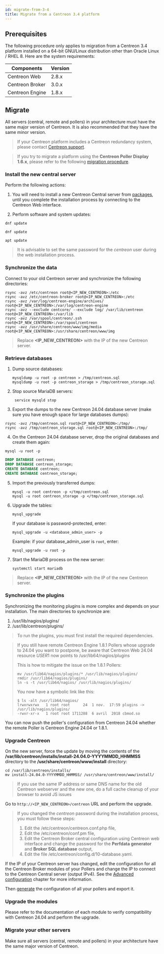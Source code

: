 ```yaml
---
id: migrate-from-3-4
title: Migrate from a Centreon 3.4 platform
---
```


## Prerequisites

The following procedure only applies to migration from a Centreon 3.4 platform
installed on a 64-bit GNU/Linux distribution other than Oracle Linux / RHEL 8.
Here are the system requirements:

| Components      | Version |
| --------------- | ------- |
| Centreon Web    | 2.8.x   |
| Centreon Broker | 3.0.x   |
| Centreon Engine | 1.8.x   |

## Migrate

All servers (central, remote and pollers) in your architecture must have the same major version of Centreon. It is also recommended that they have the same minor version.

> If your Centreon platform includes a Centreon redundancy system, please
> contact [Centreon support](https://support.centreon.com).

> If you try to migrate a platform using the **Centreon Poller Display 1.6.x**,
> please refer to the following [migration
> procedure](poller-display-to-remote-server.md).

### Install the new central server

Perform the following actions:

1. You will need to install a new Centreon Central server from
[packages](../installation/installation-of-a-central-server/using-packages.md), until you
complete the installation process by connecting to the Centreon Web
interface.

2. Perform software and system updates:

<Tabs groupId="sync">
<TabItem value="Alma / RHEL / Oracle Linux 8" label="Alma / RHEL / Oracle Linux 8">

```shell
dnf update
```

</TabItem>
<TabItem value="Alma / RHEL / Oracle Linux 9" label="Alma / RHEL / Oracle Linux 9">

```shell
dnf update
```

</TabItem>
<TabItem value="Debian 11" label="Debian 11">

```shell
apt update
```

</TabItem>
</Tabs>

> It is advisable to set the same password for the *centreon* user during the web
> installation process.

### Synchronize the data

Connect to your old Centreon server and synchronize the following directories:

```shell
rsync -avz /etc/centreon root@<IP_NEW_CENTREON>:/etc
rsync -avz /etc/centreon-broker root@<IP_NEW_CENTREON>:/etc
rsync -avz /var/log/centreon-engine/archives/ root@<IP_NEW_CENTREON>:/var/log/centreon-engine
rsync -avz --exclude centcore/ --exclude log/ /var/lib/centreon root@<IP_NEW_CENTREON>:/var/lib
rsync -avz /var/spool/centreon/.ssh root@<IP_NEW_CENTREON>:/var/spool/centreon
rsync -avz /usr/share/centreon/www/img/media root@<IP_NEW_CENTREON>:/usr/share/centreon/www/img
```

> Replace **<IP_NEW_CENTREON>** with the IP of the new Centreon server.

### Retrieve databases

1. Dump source databases:

    ```shell
    mysqldump -u root -p centreon > /tmp/centreon.sql
    mysqldump -u root -p centreon_storage > /tmp/centreon_storage.sql
    ```

2. Stop source MariaDB servers:

    ```shell
     service mysqld stop
    ```

3. Export the dumps to the new Centreon 24.04 database server (make sure you
have enough space for large databases dumps):

  ```shell
  rsync -avz /tmp/centreon.sql root@<IP_NEW_CENTREON>:/tmp/
  rsync -avz /tmp/centreon_storage.sql root@<IP_NEW_CENTREON>:/tmp/
  ```

4. On the Centreon 24.04 database server, drop the original databases and
create them again:

  ```shell
  mysql -u root -p
  ```

  ```SQL
  DROP DATABASE centreon;
  DROP DATABASE centreon_storage;
  CREATE DATABASE centreon;
  CREATE DATABASE centreon_storage;
  ```

5. Import the previously transferred dumps:

    ```shell
    mysql -u root centreon -p </tmp/centreon.sql
    mysql -u root centreon_storage -p </tmp/centreon_storage.sql
    ```

6. Upgrade the tables:

    ```shell
    mysql_upgrade
    ```
    
    If your database is password-protected, enter:

    ```shell
    mysql_upgrade -u <database_admin_user> -p
    ```

    Example: if your database_admin_user is `root`, enter:

    ```
    mysql_upgrade -u root -p
    ```

7. Start the MariaDB process on the new server:

    ```shell
    systemctl start mariadb
    ```

> Replace **<IP_NEW_CENTREON>** with the IP of the new Centreon server.

### Synchronize the plugins

Synchronizing the monitoring plugins is more complex and depends on your
installation. The main directories to synchronize are:

1. /usr/lib/nagios/plugins/
2. /usr/lib/centreon/plugins/

> To run the plugins, you must first install the required dependencies.

> If you still have remote Centreon Engine 1.8.1 Pollers whose
> upgrade to 24.04 you want to postpone, be aware that Centreon Web 24.04 resource
> $USER1$ now points to /usr/lib64/nagios/plugins
>
> This is how to mitigate the issue on the 1.8.1 Pollers:
>
> ```shell
> mv /usr/lib64/nagios/plugins/* /usr/lib/nagios/plugins/
> rmdir /usr/lib64/nagios/plugins/
> ln -s -t /usr/lib64/nagios/ /usr/lib/nagios/plugins/
> ```
>
> You now have a symbolic link like this:
>
> ```shell
> $ ls -alt /usr/lib64/nagios/
> lrwxrwxrwx   1 root root      24  1 nov.  17:59 plugins -> /usr/lib/nagios/plugins/
> -rwxr-xr-x   1 root root 1711288  6 avril  2018 cbmod.so
> ```

You can now push the poller's configuration from Centreon 24.04 whether the remote
Poller is Centreon Engine 24.04 or 1.8.1.

### Upgrade Centreon

On the new server, force the update by moving the contents of the
**/var/lib/centreon/installs/install-24.04.0-YYYYMMDD\_HHMMSS** directory to
the **/usr/share/centreon/www/install** directory:

```shell
cd /var/lib/centreon/installs/
mv install-24.04.0-YYYYMMDD_HHMMSS/ /usr/share/centreon/www/install/
```

> If you use the same IP address or same DNS name for the old Centreon webserver
> and the new one, do a full cache cleanup of your browser to avoid JS issues

Go to `http://<IP_NEW_CENTREON>/centreon` URL and perform the upgrade.

> If you changed the *centreon* password during the installation process, you must
> follow these steps:
>
> 1. Edit the /etc/centreon/centreon.conf.php file,
> 2. Edit the /etc/centreon/conf.pm file,
> 3. Edit the Centreon Broker central configuration using Centreon web interface
> and change the password for the **Perfdata generator** and **Broker SQL
> database** output,
> 4. Edit the file /etc/centreon/config.d/10-database.yaml.

If the IP of your Centreon server has changed, edit the configuration for all
the Centreon Broker modules of your Pollers and change the IP to connect to
the Centreon Central server (output IPv4). See the [Advanced
configuration](../monitoring/monitoring-servers/advanced-configuration.md#tcp-outputs)
chapter for more information.

Then [generate](../monitoring/monitoring-servers/deploying-a-configuration.md) the
configuration of all your pollers and export it.

### Upgrade the modules

Please refer to the documentation of each module to verify compatibility with
Centreon 24.04 and perform the upgrade.

### Migrate your other servers

Make sure all servers (central, remote and pollers) in your architecture have the same major version of Centreon.
